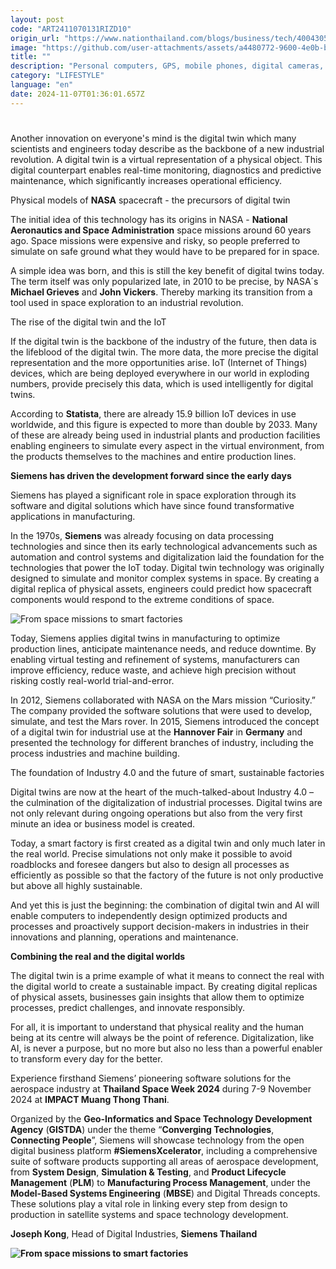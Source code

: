 ```yaml
---
layout: post
code: "ART2411070131RIZD10"
origin_url: "https://www.nationthailand.com/blogs/business/tech/40043054"
image: "https://github.com/user-attachments/assets/a4480772-9600-4e0b-bb7b-4b9895ffc273"
title: ""
description: "Personal computers, GPS, mobile phones, digital cameras, the internet: many of the technologies in our lives today are older than we might think. They originate from concepts from the 1960s and 70s - an enormously creative, innovative period. "
category: "LIFESTYLE"
language: "en"
date: 2024-11-07T01:36:01.657Z
---
```


# 









Another innovation on everyone's mind is the digital twin which many scientists and engineers today describe as the backbone of a new industrial revolution. A digital twin is a virtual representation of a physical object. This digital counterpart enables real-time monitoring, diagnostics and predictive maintenance, which significantly increases operational efficiency.

Physical models of **NASA** spacecraft - the precursors of digital twin

The initial idea of this technology has its origins in NASA - **National Aeronautics and Space Administration** space missions around 60 years ago. Space missions were expensive and risky, so people preferred to simulate on safe ground what they would have to be prepared for in space.

A simple idea was born, and this is still the key benefit of digital twins today. The term itself was only popularized late, in 2010 to be precise, by NASA´s **Michael Grieves** and **John Vickers**. Thereby marking its transition from a tool used in space exploration to an industrial revolution.

The rise of the digital twin and the IoT

If the digital twin is the backbone of the industry of the future, then data is the lifeblood of the digital twin. The more data, the more precise the digital representation and the more opportunities arise. IoT (Internet of Things) devices, which are being deployed everywhere in our world in exploding numbers, provide precisely this data, which is used intelligently for digital twins.

According to **Statista**, there are already 15.9 billion IoT devices in use worldwide, and this figure is expected to more than double by 2033. Many of these are already being used in industrial plants and production facilities enabling engineers to simulate every aspect in the virtual environment, from the products themselves to the machines and entire production lines.

**Siemens has driven the development forward since the early days**

Siemens has played a significant role in space exploration through its software and digital solutions which have since found transformative applications in manufacturing.

In the 1970s, **Siemens** was already focusing on data processing technologies and since then its early technological advancements such as automation and control systems and digitalization laid the foundation for the technologies that power the IoT today. Digital twin technology was originally designed to simulate and monitor complex systems in space. By creating a digital replica of physical assets, engineers could predict how spacecraft components would respond to the extreme conditions of space.

  ![From space missions to smart factories](https://github.com/user-attachments/assets/540ff3df-97e5-4f35-a91d-1282162c0c91)

Today, Siemens applies digital twins in manufacturing to optimize production lines, anticipate maintenance needs, and reduce downtime. By enabling virtual testing and refinement of systems, manufacturers can improve efficiency, reduce waste, and achieve high precision without risking costly real-world trial-and-error.

In 2012, Siemens collaborated with NASA on the Mars mission “Curiosity.” The company provided the software solutions that were used to develop, simulate, and test the Mars rover. In 2015, Siemens introduced the concept of a digital twin for industrial use at the **Hannover Fair** in **Germany** and presented the technology for different branches of industry, including the process industries and machine building.

The foundation of Industry 4.0 and the future of smart, sustainable factories

Digital twins are now at the heart of the much-talked-about Industry 4.0 – the culmination of the digitalization of industrial processes. Digital twins are not only relevant during ongoing operations but also from the very first minute an idea or business model is created.

Today, a smart factory is first created as a digital twin and only much later in the real world. Precise simulations not only make it possible to avoid roadblocks and foresee dangers but also to design all processes as efficiently as possible so that the factory of the future is not only productive but above all highly sustainable.

And yet this is just the beginning: the combination of digital twin and AI will enable computers to independently design optimized products and processes and proactively support decision-makers in industries in their innovations and planning, operations and maintenance.

**Combining the real and the digital worlds**

The digital twin is a prime example of what it means to connect the real with the digital world to create a sustainable impact. By creating digital replicas of physical assets, businesses gain insights that allow them to optimize processes, predict challenges, and innovate responsibly.

For all, it is important to understand that physical reality and the human being at its centre will always be the point of reference. Digitalization, like AI, is never a purpose, but no more but also no less than a powerful enabler to transform every day for the better.

Experience firsthand Siemens’ pioneering software solutions for the aerospace industry at **Thailand Space Week 2024** during 7-9 November 2024 at **IMPACT Muang Thong Thani**.

Organized by the **Geo-Informatics and Space Technology Development Agency** (**GISTDA**) under the theme “**Converging Technologies**, **Connecting People**”, Siemens will showcase technology from the open digital business platform **#SiemensXcelerator**, including a comprehensive suite of software products supporting all areas of aerospace development, from **System Design**, **Simulation & Testing**, and **Product Lifecycle Management** (**PLM**) to **Manufacturing Process Management**, under the **Model-Based Systems Engineering** (**MBSE**) and Digital Threads concepts. These solutions play a vital role in linking every step from design to production in satellite systems and space technology development.

**Joseph Kong**, Head of Digital Industries, **Siemens Thailand**

  **![From space missions to smart factories](https://github.com/user-attachments/assets/e129bfca-401c-42f3-a2eb-a4dad1ac324a)**